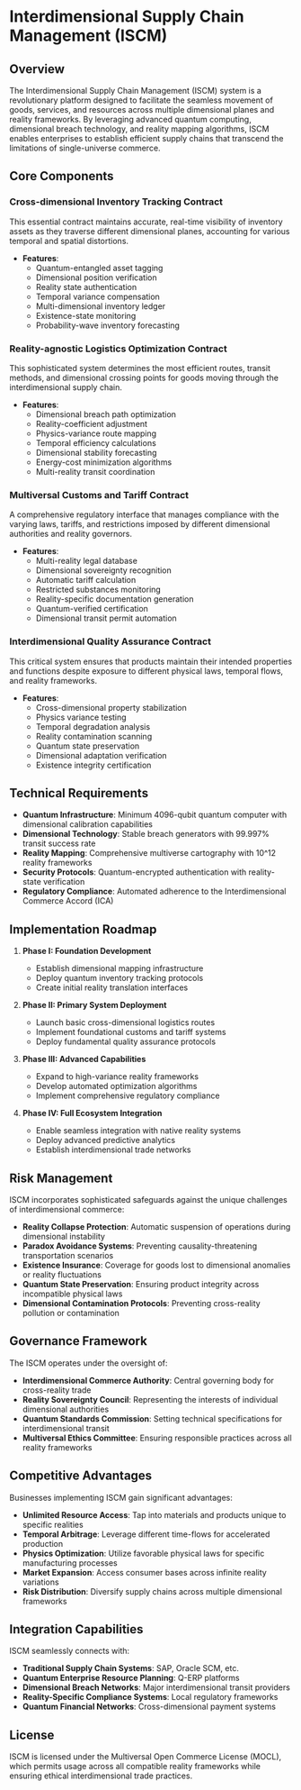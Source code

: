 # Interdimensional Supply Chain Management (ISCM)

## Overview

The Interdimensional Supply Chain Management (ISCM) system is a revolutionary platform designed to facilitate the seamless movement of goods, services, and resources across multiple dimensional planes and reality frameworks. By leveraging advanced quantum computing, dimensional breach technology, and reality mapping algorithms, ISCM enables enterprises to establish efficient supply chains that transcend the limitations of single-universe commerce.

## Core Components

### Cross-dimensional Inventory Tracking Contract

This essential contract maintains accurate, real-time visibility of inventory assets as they traverse different dimensional planes, accounting for various temporal and spatial distortions.

- **Features**:
    - Quantum-entangled asset tagging
    - Dimensional position verification
    - Reality state authentication
    - Temporal variance compensation
    - Multi-dimensional inventory ledger
    - Existence-state monitoring
    - Probability-wave inventory forecasting

### Reality-agnostic Logistics Optimization Contract

This sophisticated system determines the most efficient routes, transit methods, and dimensional crossing points for goods moving through the interdimensional supply chain.

- **Features**:
    - Dimensional breach path optimization
    - Reality-coefficient adjustment
    - Physics-variance route mapping
    - Temporal efficiency calculations
    - Dimensional stability forecasting
    - Energy-cost minimization algorithms
    - Multi-reality transit coordination

### Multiversal Customs and Tariff Contract

A comprehensive regulatory interface that manages compliance with the varying laws, tariffs, and restrictions imposed by different dimensional authorities and reality governors.

- **Features**:
    - Multi-reality legal database
    - Dimensional sovereignty recognition
    - Automatic tariff calculation
    - Restricted substances monitoring
    - Reality-specific documentation generation
    - Quantum-verified certification
    - Dimensional transit permit automation

### Interdimensional Quality Assurance Contract

This critical system ensures that products maintain their intended properties and functions despite exposure to different physical laws, temporal flows, and reality frameworks.

- **Features**:
    - Cross-dimensional property stabilization
    - Physics variance testing
    - Temporal degradation analysis
    - Reality contamination scanning
    - Quantum state preservation
    - Dimensional adaptation verification
    - Existence integrity certification

## Technical Requirements

- **Quantum Infrastructure**: Minimum 4096-qubit quantum computer with dimensional calibration capabilities
- **Dimensional Technology**: Stable breach generators with 99.997% transit success rate
- **Reality Mapping**: Comprehensive multiverse cartography with 10^12 reality frameworks
- **Security Protocols**: Quantum-encrypted authentication with reality-state verification
- **Regulatory Compliance**: Automated adherence to the Interdimensional Commerce Accord (ICA)

## Implementation Roadmap

1. **Phase I: Foundation Development**
    - Establish dimensional mapping infrastructure
    - Deploy quantum inventory tracking protocols
    - Create initial reality translation interfaces

2. **Phase II: Primary System Deployment**
    - Launch basic cross-dimensional logistics routes
    - Implement foundational customs and tariff systems
    - Deploy fundamental quality assurance protocols

3. **Phase III: Advanced Capabilities**
    - Expand to high-variance reality frameworks
    - Develop automated optimization algorithms
    - Implement comprehensive regulatory compliance

4. **Phase IV: Full Ecosystem Integration**
    - Enable seamless integration with native reality systems
    - Deploy advanced predictive analytics
    - Establish interdimensional trade networks

## Risk Management

ISCM incorporates sophisticated safeguards against the unique challenges of interdimensional commerce:

- **Reality Collapse Protection**: Automatic suspension of operations during dimensional instability
- **Paradox Avoidance Systems**: Preventing causality-threatening transportation scenarios
- **Existence Insurance**: Coverage for goods lost to dimensional anomalies or reality fluctuations
- **Quantum State Preservation**: Ensuring product integrity across incompatible physical laws
- **Dimensional Contamination Protocols**: Preventing cross-reality pollution or contamination

## Governance Framework

The ISCM operates under the oversight of:

- **Interdimensional Commerce Authority**: Central governing body for cross-reality trade
- **Reality Sovereignty Council**: Representing the interests of individual dimensional authorities
- **Quantum Standards Commission**: Setting technical specifications for interdimensional transit
- **Multiversal Ethics Committee**: Ensuring responsible practices across all reality frameworks

## Competitive Advantages

Businesses implementing ISCM gain significant advantages:

- **Unlimited Resource Access**: Tap into materials and products unique to specific realities
- **Temporal Arbitrage**: Leverage different time-flows for accelerated production
- **Physics Optimization**: Utilize favorable physical laws for specific manufacturing processes
- **Market Expansion**: Access consumer bases across infinite reality variations
- **Risk Distribution**: Diversify supply chains across multiple dimensional frameworks

## Integration Capabilities

ISCM seamlessly connects with:

- **Traditional Supply Chain Systems**: SAP, Oracle SCM, etc.
- **Quantum Enterprise Resource Planning**: Q-ERP platforms
- **Dimensional Breach Networks**: Major interdimensional transit providers
- **Reality-Specific Compliance Systems**: Local regulatory frameworks
- **Quantum Financial Networks**: Cross-dimensional payment systems

## License

ISCM is licensed under the Multiversal Open Commerce License (MOCL), which permits usage across all compatible reality frameworks while ensuring ethical interdimensional trade practices.
